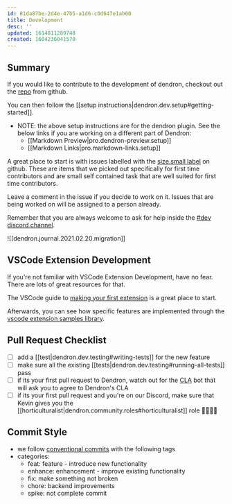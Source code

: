 ```yaml
---
id: 81da87be-2d4e-47b5-a1d6-c0d647e1ab00
title: Development
desc: ''
updated: 1614811289748
created: 1604236041570
---
```

## Summary

If you would like to contribute to the development of dendron, checkout out the [repo](https://github.com/dendronhq/dendron) from github.

You can then follow the [[setup instructions|dendron.dev.setup#getting-started]].

- NOTE: the above setup instructions are for the dendron plugin. See the below links if you are working on a different part of Dendron: 
  - [[Markdown Preview|pro.dendron-preview.setup]]
  - [[Markdown Links|pro.markdown-links.setup]]

A great place to start is with issues labelled with the [size.small label](https://github.com/dendronhq/dendron/labels/size.small) on github. These are items that we picked out specifically for first time contributors and are small self contained task that are well suited for first time contributors.

Leave a comment in the issue if you decide to work on it. Issues that are being worked on will be assigned to a person already. 

Remember that you are always welcome to ask for help inside the [#dev discord channel](https://discord.gg/AE3NRw9).

![[dendron.journal.2021.02.20.migration]]

## VSCode Extension Development

If you're not familiar with VSCode Extension Development, have no fear. There are lots of great resources for that. 

The VSCode guide to [making your first extension](https://code.visualstudio.com/api/get-started/your-first-extension) is a great place to start. 

Afterwards, you can see how specific features are implemented through the [vscode extension samples library](https://github.com/microsoft/vscode-extension-samples). 

## Pull Request Checklist

- [ ] add a [[test|dendron.dev.testing#writing-tests]] for the new feature
- [ ] make sure all the existing [[tests|dendron.dev.testing#running-all-tests]] pass
- [ ] if its your first pull request to Dendron, watch out for the [CLA](https://en.wikipedia.org/wiki/Contributor_License_Agreement) bot that will ask you to agree to Dendron's CLA
- [ ] if its your first pull request and you're on our Discord, make sure that Kevin gives you the [[horticulturalist|dendron.community.roles#horticulturalist]] role  👨‍🌾👩‍🌾

## Commit Style

- we follow [conventional commits](https://www.conventionalcommits.org/en/v1.0.0/) with the following tags
- categories:
  - feat: feature - introduce new functionality
  - enhance: enhancement - improve existing functionality
  - fix: make something not broken
  - chore: backend improvements
  - spike: not complete commit

